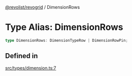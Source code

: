 [@revolist/revogrid](README.md) / DimensionRows

# Type Alias: DimensionRows

```ts
type DimensionRows: DimensionTypeRow | DimensionRowPin;
```

## Defined in

[src/types/dimension.ts:7](https://github.com/revolist/revogrid/blob/5e3002471d0c6a5af7f60949f39b6639df457ad1/src/types/dimension.ts#L7)
